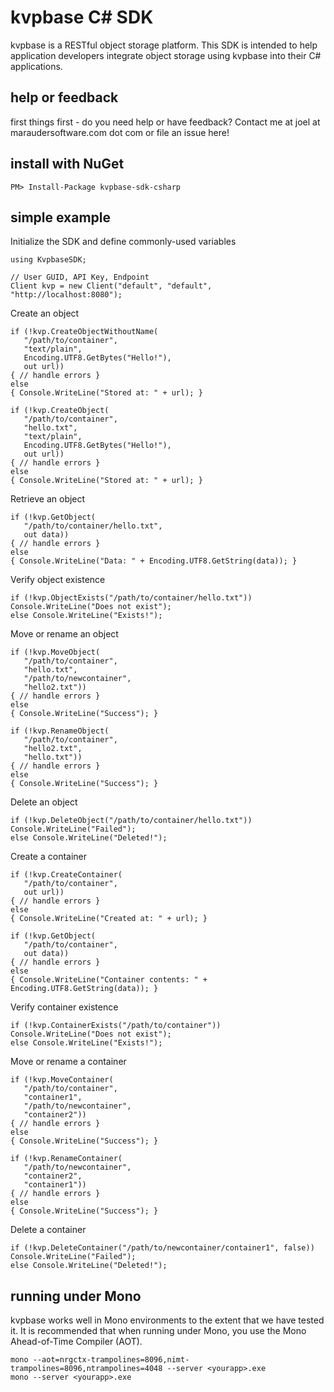 # kvpbase C# SDK
kvpbase is a RESTful object storage platform.  This SDK is intended to help application developers integrate object storage using kvpbase into their C# applications.

## help or feedback
first things first - do you need help or have feedback?  Contact me at joel at maraudersoftware.com dot com or file an issue here!

## install with NuGet
```
PM> Install-Package kvpbase-sdk-csharp
```

## simple example
Initialize the SDK and define commonly-used variables
```
using KvpbaseSDK;

// User GUID, API Key, Endpoint
Client kvp = new Client("default", "default", "http://localhost:8080"); 
```

Create an object
```
if (!kvp.CreateObjectWithoutName(
   "/path/to/container", 
   "text/plain", 
   Encoding.UTF8.GetBytes("Hello!"), 
   out url)) 
{ // handle errors }
else 
{ Console.WriteLine("Stored at: " + url); }

if (!kvp.CreateObject(
   "/path/to/container",
   "hello.txt",
   "text/plain",
   Encoding.UTF8.GetBytes("Hello!"),
   out url))
{ // handle errors }
else
{ Console.WriteLine("Stored at: " + url); }
```

Retrieve an object
```
if (!kvp.GetObject(
   "/path/to/container/hello.txt",
   out data))
{ // handle errors }
else
{ Console.WriteLine("Data: " + Encoding.UTF8.GetString(data)); }
```

Verify object existence
```
if (!kvp.ObjectExists("/path/to/container/hello.txt")) Console.WriteLine("Does not exist");
else Console.WriteLine("Exists!");
```

Move or rename an object
```
if (!kvp.MoveObject(
   "/path/to/container", 
   "hello.txt",
   "/path/to/newcontainer",
   "hello2.txt"))
{ // handle errors }
else
{ Console.WriteLine("Success"); }

if (!kvp.RenameObject(
   "/path/to/container",
   "hello2.txt",
   "hello.txt"))
{ // handle errors }
else
{ Console.WriteLine("Success"); }
```

Delete an object
```
if (!kvp.DeleteObject("/path/to/container/hello.txt")) Console.WriteLine("Failed");
else Console.WriteLine("Deleted!");
```

Create a container
```
if (!kvp.CreateContainer(
   "/path/to/container", 
   out url)) 
{ // handle errors }
else
{ Console.WriteLine("Created at: " + url); }

if (!kvp.GetObject(
   "/path/to/container",
   out data))
{ // handle errors }
else
{ Console.WriteLine("Container contents: " + Encoding.UTF8.GetString(data)); }
```

Verify container existence
```
if (!kvp.ContainerExists("/path/to/container")) Console.WriteLine("Does not exist");
else Console.WriteLine("Exists!");
```

Move or rename a container
```
if (!kvp.MoveContainer(
   "/path/to/container", 
   "container1",
   "/path/to/newcontainer",
   "container2"))
{ // handle errors }
else
{ Console.WriteLine("Success"); }

if (!kvp.RenameContainer(
   "/path/to/newcontainer",
   "container2",
   "container1"))
{ // handle errors }
else
{ Console.WriteLine("Success"); }
```

Delete a container
```
if (!kvp.DeleteContainer("/path/to/newcontainer/container1", false)) Console.WriteLine("Failed");
else Console.WriteLine("Deleted!");
```

## running under Mono
kvpbase works well in Mono environments to the extent that we have tested it.  It is recommended that when running under Mono, you use the Mono Ahead-of-Time Compiler (AOT).
```
mono --aot=nrgctx-trampolines=8096,nimt-trampolines=8096,ntrampolines=4048 --server <yourapp>.exe
mono --server <yourapp>.exe
```